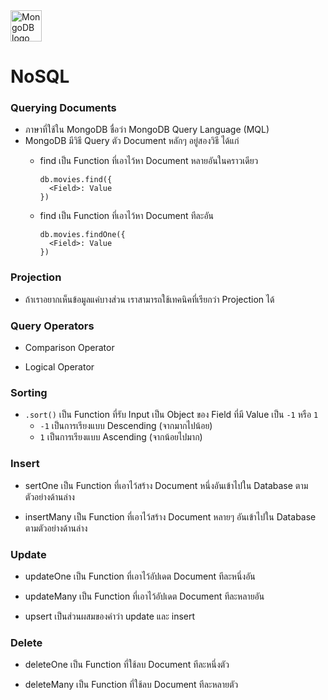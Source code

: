 <img src="https://img.shields.io/badge/MongoDB-282C34?logo=mongodb&logoColor=47A248" alt="MongoDB logo" title="MongoDB" height="50" />

# NoSQL

### Querying Documents
- ภาษาที่ใช้ใน MongoDB ชื่อว่า MongoDB Query Language (MQL)
- MongoDB มีวิธี Query ตัว Document หลักๆ อยู่สองวิธี ได้แก่
  - find เป็น Function ที่เอาไว้หา Document หลายอันในคราวเดียว

        db.movies.find({
          <Field>: Value
        })
        
  - find เป็น Function ที่เอาไว้หา Document ทีละอัน

        db.movies.findOne({
          <Field>: Value
        })
        
### Projection
- ถ้าเราอยากเห็นข้อมูลแค่บางส่วน เราสามารถใช้เทคนิคที่เรียกว่า Projection ได้


### Query Operators
  - Comparison Operator


  - Logical Operator

### Sorting
- `.sort()` เป็น Function ที่รับ Input เป็น Object ของ Field ที่มี Value เป็น `-1` หรือ `1`
    - `-1` เป็นการเรียงแบบ Descending (จากมากไปน้อย)
    - `1` เป็นการเรียงแบบ Ascending (จากน้อยไปมาก)

### Insert
- sertOne เป็น Function ที่เอาไว้สร้าง Document หนึ่งอันเข้าไปใน Database ตามตัวอย่างด้านล่าง

- insertMany เป็น Function ที่เอาไว้สร้าง Document หลายๆ อันเข้าไปใน Database ตามตัวอย่างด้านล่าง

### Update
- updateOne เป็น Function ที่เอาไว้อัปเดต Document ทีละหนึ่งอัน

- updateMany เป็น Function ที่เอาไว้อัปเดต Document ทีละหลายอัน

- upsert เป็นส่วนผสมของคำว่า update และ insert

### Delete
- deleteOne เป็น Function ที่ใช้ลบ Document ทีละหนึ่งตัว

- deleteMany เป็น Function ที่ใช้ลบ Document ทีละหลายตัว

